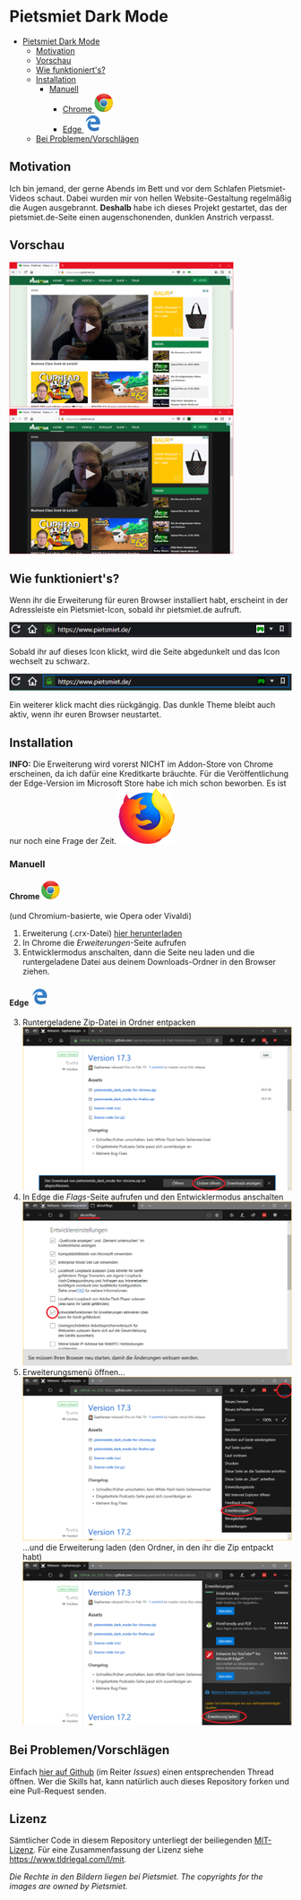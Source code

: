 # Pietsmiet Dark Mode

<!-- TOC -->

- [Pietsmiet Dark Mode](#pietsmiet-dark-mode)
  - [Motivation](#motivation)
  - [Vorschau](#vorschau)
  - [Wie funktioniert's?](#wie-funktionierts)
  - [Installation](#installation)
    - [Manuell](#manuell)
      - [Chrome ![Chrome](.github/chrome-logo-small.png)](#chrome-chromegithubchrome-logo-smallpng)
      - [Edge ![Edge](.github/edge-logo-small.png)](#edge-edgegithubedge-logo-smallpng)
  - [Bei Problemen/Vorschlägen](#bei-problemenvorschlägen)

<!-- /TOC -->

## Motivation

Ich bin jemand, der gerne Abends im Bett und vor dem Schlafen Pietsmiet-Videos schaut. Dabei wurden mir von hellen Website-Gestaltung regelmäßig die Augen ausgebrannt. **Deshalb** habe ich dieses Projekt gestartet, das der pietsmiet.de-Seite einen augenschonenden, dunklen Anstrich verpasst.

## Vorschau

<img src=".github/darken_ps_RdMe_2.png" width=400 />
<img src=".github/darken_ps_RdMe_4.png" width=400 />

## Wie funktioniert's?

Wenn ihr die Erweiterung für euren Browser installiert habt, erscheint in der Adressleiste ein Pietsmiet-Icon, sobald ihr pietsmiet.de aufruft.
<p><img src=".github/darken_ps_RdMe_1.png" width=700 /></p>
Sobald ihr auf dieses Icon klickt, wird die Seite abgedunkelt und das Icon wechselt zu schwarz.
<p><img src=".github/darken_ps_RdMe_3.png" width=700 /></p>
Ein weiterer klick macht dies rückgängig.
Das dunkle Theme bleibt auch aktiv, wenn ihr euren Browser neustartet.

## Installation

**INFO:**
Die Erweiterung wird vorerst NICHT im Addon-Store von Chrome erscheinen, da ich dafür eine Kreditkarte bräuchte.
Für die Veröffentlichung der Edge-Version im Microsoft Store habe ich mich schon beworben. Es ist nur noch eine Frage der Zeit.
[![Firefox](.github/firefox-logo.png)](https://addons.mozilla.org/de/firefox/addon/pietsmiet-de-dark-mode/)

### Manuell

#### Chrome ![Chrome](.github/chrome-logo-small.png)
(und Chromium-basierte, wie Opera oder Vivaldi)

1. Erweiterung (.crx-Datei) [hier herunterladen](https://github.com/Saphareas/pietsmiet.de-Dark-Mode/releases/latest)
2. In Chrome die _Erweiterungen_-Seite aufrufen
3. Entwicklermodus anschalten, dann die Seite neu laden und die runtergeladene Datei aus deinem Downloads-Ordner in den Browser ziehen.

#### Edge ![Edge](.github/edge-logo-small.png)

3. Runtergeladene Zip-Datei in Ordner entpacken
![Unzip](.github/darken_ps_inst_ie_3.png)
4. In Edge die _Flags_-Seite aufrufen und den Entwicklermodus anschalten
![Addon-Page](.github/darken_ps_inst_ie_4.png)
5. Erweiterungsmenü öffnen...
![Load Addon](.github/darken_ps_inst_ie_5.png)
...und die Erweiterung laden (den Ordner, in den ihr die Zip entpackt habt)
![Load Addon](.github/darken_ps_inst_ie_6.png)

## Bei Problemen/Vorschlägen

Einfach [hier auf Github](https://github.com/Saphareas/pietsmiet.de-Dark-Mode/issues) (im Reiter _Issues_) einen entsprechenden Thread öffnen. Wer die Skills hat, kann natürlich auch dieses Repository forken und eine Pull-Request senden.

## Lizenz

Sämtlicher Code in diesem Repository unterliegt der beiliegenden [MIT-Lizenz](LICENSE). Für eine Zusammenfassung der Lizenz siehe https://www.tldrlegal.com/l/mit.

_Die Rechte in den Bildern liegen bei Pietsmiet._
_The copyrights for the images are owned by Pietsmiet._
